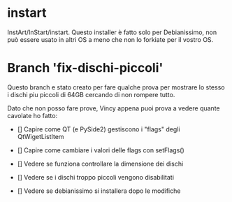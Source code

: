 # instart
InstArt/InStart/instart. Questo installer è fatto solo per Debianissimo, non può essere usato in altri OS a meno che non lo forkiate per il vostro OS.

# Branch 'fix-dischi-piccoli'

Questo branch e stato creato per fare qualche prova per mostrare lo stesso i dischi piu piccoli di 64GB cercando di non rompere tutto.

Dato che non posso fare prove, Vincy appena puoi prova a vedere quante cavolate ho fatto:

- [] Capire come QT (e PySide2) gestiscono i "flags" degli QtWigetListItem

- [] Capire come cambiare i valori delle flags con setFlags()

- [] Vedere se funziona controllare la dimensione dei dischi

- [] Vedere se i dischi troppo piccoli vengono disabilitati

- [] Vedere se debianissimo si installera dopo le modifiche 